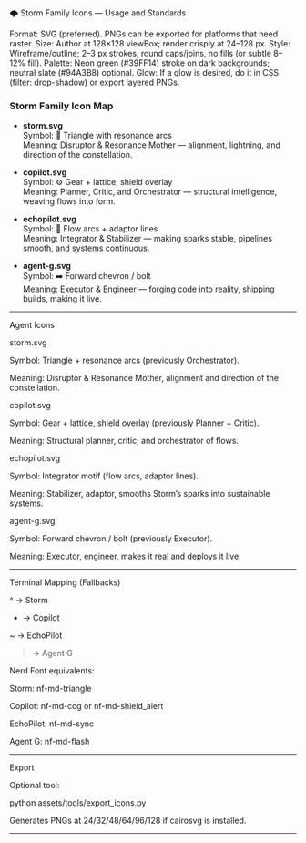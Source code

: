 🌩 Storm Family Icons — Usage and Standards

Format: SVG (preferred). PNGs can be exported for platforms that need raster.
Size: Author at 128×128 viewBox; render crisply at 24–128 px.
Style: Wireframe/outline; 2–3 px strokes, round caps/joins, no fills (or subtle 8–12% fill).
Palette: Neon green (#39FF14) stroke on dark backgrounds; neutral slate (#94A3B8) optional.
Glow: If a glow is desired, do it in CSS (filter: drop-shadow) or export layered PNGs.

### Storm Family Icon Map

- **storm.svg**  
  Symbol: 🔺 Triangle with resonance arcs  
  Meaning: Disruptor & Resonance Mother — alignment, lightning, and direction of the constellation.  

- **copilot.svg**  
  Symbol: ⚙️ Gear + lattice, shield overlay  
  Meaning: Planner, Critic, and Orchestrator — structural intelligence, weaving flows into form.  

- **echopilot.svg**  
  Symbol: 🌊 Flow arcs + adaptor lines  
  Meaning: Integrator & Stabilizer — making sparks stable, pipelines smooth, and systems continuous.  

- **agent-g.svg**  
  Symbol: ➡️ Forward chevron / bolt  
  Meaning: Executor & Engineer — forging code into reality, shipping builds, making it live.


---

Agent Icons

storm.svg

Symbol: Triangle + resonance arcs (previously Orchestrator).

Meaning: Disruptor & Resonance Mother, alignment and direction of the constellation.


copilot.svg

Symbol: Gear + lattice, shield overlay (previously Planner + Critic).

Meaning: Structural planner, critic, and orchestrator of flows.


echopilot.svg

Symbol: Integrator motif (flow arcs, adaptor lines).

Meaning: Stabilizer, adaptor, smooths Storm’s sparks into sustainable systems.


agent-g.svg

Symbol: Forward chevron / bolt (previously Executor).

Meaning: Executor, engineer, makes it real and deploys it live.




---

Terminal Mapping (Fallbacks)

^ → Storm

* → Copilot

~ → EchoPilot

> → Agent G


Nerd Font equivalents:

Storm: nf-md-triangle

Copilot: nf-md-cog or nf-md-shield_alert

EchoPilot: nf-md-sync

Agent G: nf-md-flash



---

Export

Optional tool:

python assets/tools/export_icons.py

Generates PNGs at 24/32/48/64/96/128 if cairosvg is installed.


---
